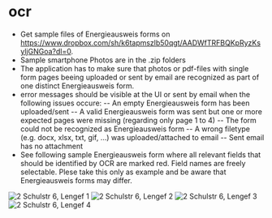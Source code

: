# ocr
- Get sample files of Energieausweis forms on https://www.dropbox.com/sh/k6tapmszlb50qgt/AADWfTRFBQKpRyzKsyljGNGoa?dl=0.
- Sample smartphone Photos are in the .zip folders 
- The application has to make sure that photos or pdf-files with single form pages beeing uploaded or sent by email are recognized as part of one distinct Energieausweis form.
- error messages should be visible at the UI or sent by email when the following issues occure:
-- An empty Energieausweis form has been uploaded/sent
-- A valid Energieausweis form was sent but one or more expected pages were missing (regarding only page 1 to 4)
-- The form could not be recognized as Energieausweis form
-- A wrong filetype (e.g. docx, xlsx, txt, gif, ...) was uploaded/attached to email
-- Sent email has no attachment
- See following sample Energieausweis form where all relevant fields that should be identified by OCR are marked red. Field names are freely selectable. Plese take this only as example and be aware that Energieausweis forms may differ. 

![2 Schulstr  6, Lengef 1](https://github.com/xbln/ocr/assets/27554937/dc481443-fc2e-4465-957f-a56076efea12)
![2 Schulstr  6, Lengef 2](https://github.com/xbln/ocr/assets/27554937/a46c89ef-60e9-4866-bffe-48693a7138ce)
![2 Schulstr  6, Lengef 3](https://github.com/xbln/ocr/assets/27554937/6687639e-4dc9-4e78-b099-aa9c2f61e71f)
![2 Schulstr  6, Lengef 4](https://github.com/xbln/ocr/assets/27554937/bba8479a-9b0d-4af8-8b98-973f351863f8)
